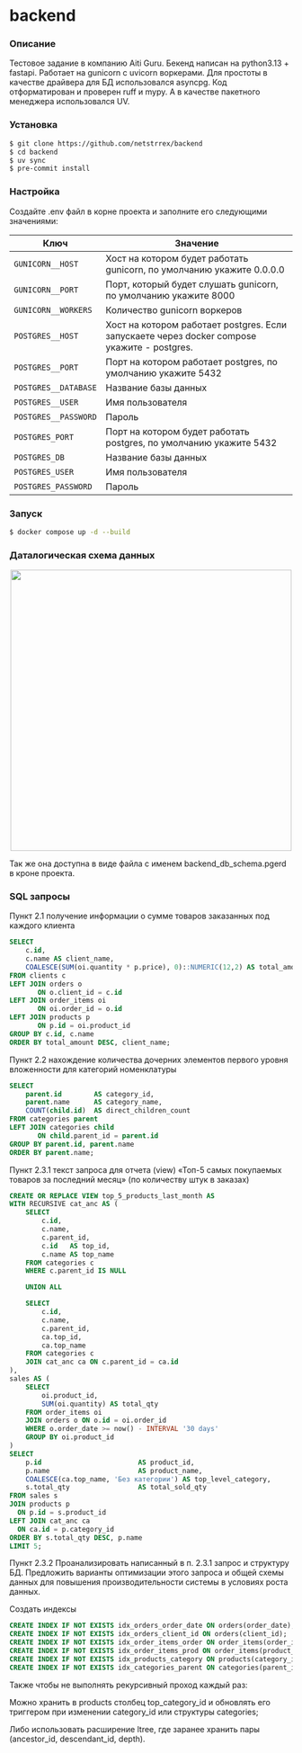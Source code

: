 # backend


### Описание

Тестовое задание в компанию Aiti Guru.
Бекенд написан на python3.13 + fastapi. Работает на gunicorn с uvicorn воркерами. Для простоты в качестве драйвера для БД использовался asyncpg.
Код отформатирован и проверен ruff и mypy. А в качестве пакетного менеджера использовался UV.

### Установка

```bash
$ git clone https://github.com/netstrrex/backend
$ cd backend
$ uv sync
$ pre-commit install
```

### Настройка

Создайте .env файл в корне проекта и заполните его следующими значениями:

| Ключ | Значение                                                                                    |
| --- |---------------------------------------------------------------------------------------------|
| `GUNICORN__HOST` | Хост на котором будет работать gunicorn, по умолчанию укажите 0.0.0.0                       
| `GUNICORN__PORT` | Порт, который будет слушать gunicorn, по умолчанию укажите 8000                             |
| `GUNICORN__WORKERS` | Количество gunicorn воркеров                                                                |
| `POSTGRES__HOST` | Хост на котором работает postgres. Если запускаете через docker compose укажите - postgres. |
| `POSTGRES__PORT` | Порт на котором работает postgres, по умолчанию укажите 5432                                |
| `POSTGRES__DATABASE` | Название базы данных                                                                        |
| `POSTGRES__USER` | Имя пользователя                                                                            |
| `POSTGRES__PASSWORD` | Пароль                                                                                      |
| `POSTGRES_PORT` | Порт на котором будет работать postgres, по умолчанию укажите 5432                          |
| `POSTGRES_DB` | Название базы данных                                                                        |
| `POSTGRES_USER` | Имя пользователя                                                                            |
| `POSTGRES_PASSWORD` | Пароль                                                                                      |

### Запуск

```bash
$ docker compose up -d --build
```

### Даталогическая схема данных

<div align="center">
  <img src="https://sun9-60.userapi.com/s/v1/ig2/2zeKFRqLJ12y3iivckPODdCNHy4gdwkHF1d8vufKmJXdFQrjjKj_dbH1C52yx4e0aRuNdRjEguG6l8-2_g6BZPVm.jpg?quality=95&as=32x36,48x54,72x82,108x123,160x182,240x272,360x409,480x545,540x613,640x726,674x765&from=bu&cs=674x0" width="500">
</div>

Так же она доступна в виде файла с именем backend_db_schema.pgerd в кроне проекта.


### SQL запросы

Пункт 2.1 получение информации о сумме товаров заказанных под каждого клиента 
```sql
SELECT
    c.id,
    c.name AS client_name,
    COALESCE(SUM(oi.quantity * p.price), 0)::NUMERIC(12,2) AS total_amount
FROM clients c
LEFT JOIN orders o
       ON o.client_id = c.id
LEFT JOIN order_items oi
       ON oi.order_id = o.id
LEFT JOIN products p
       ON p.id = oi.product_id
GROUP BY c.id, c.name
ORDER BY total_amount DESC, client_name;
```

Пункт 2.2 нахождение количества дочерних элементов первого уровня вложенности для категорий номенклатуры
```sql
SELECT
    parent.id        AS category_id,
    parent.name      AS category_name,
    COUNT(child.id)  AS direct_children_count
FROM categories parent
LEFT JOIN categories child
       ON child.parent_id = parent.id
GROUP BY parent.id, parent.name
ORDER BY parent.name;
```

Пункт 2.3.1 текст запроса для отчета (view) «Топ-5 самых покупаемых товаров за последний месяц» (по количеству штук в заказах)

```sql
CREATE OR REPLACE VIEW top_5_products_last_month AS
WITH RECURSIVE cat_anc AS (
    SELECT
        c.id,
        c.name,
        c.parent_id,
        c.id   AS top_id,
        c.name AS top_name
    FROM categories c
    WHERE c.parent_id IS NULL

    UNION ALL

    SELECT
        c.id,
        c.name,
        c.parent_id,
        ca.top_id,
        ca.top_name
    FROM categories c
    JOIN cat_anc ca ON c.parent_id = ca.id
),
sales AS (
    SELECT
        oi.product_id,
        SUM(oi.quantity) AS total_qty
    FROM order_items oi
    JOIN orders o ON o.id = oi.order_id
    WHERE o.order_date >= now() - INTERVAL '30 days'
    GROUP BY oi.product_id
)
SELECT
    p.id                        AS product_id,
    p.name                      AS product_name,
    COALESCE(ca.top_name, 'Без категории') AS top_level_category,
    s.total_qty                 AS total_sold_qty
FROM sales s
JOIN products p
  ON p.id = s.product_id
LEFT JOIN cat_anc ca
  ON ca.id = p.category_id
ORDER BY s.total_qty DESC, p.name
LIMIT 5;
```

Пункт 2.3.2 Проанализировать написанный в п. 2.3.1 запрос и структуру БД. Предложить варианты оптимизации этого запроса и общей схемы данных для повышения производительности системы в условиях роста данных.

Создать индексы
```sql
CREATE INDEX IF NOT EXISTS idx_orders_order_date ON orders(order_date);
CREATE INDEX IF NOT EXISTS idx_orders_client_id ON orders(client_id);
CREATE INDEX IF NOT EXISTS idx_order_items_order ON order_items(order_id);
CREATE INDEX IF NOT EXISTS idx_order_items_prod ON order_items(product_id);
CREATE INDEX IF NOT EXISTS idx_products_category ON products(category_id);
CREATE INDEX IF NOT EXISTS idx_categories_parent ON categories(parent_id);
```

Также чтобы не выполнять рекурсивный проход каждый раз:

Можно хранить в products столбец top_category_id и обновлять его триггером при изменении category_id или структуры categories;

Либо использовать расширение ltree, где заранее хранить пары (ancestor_id, descendant_id, depth).